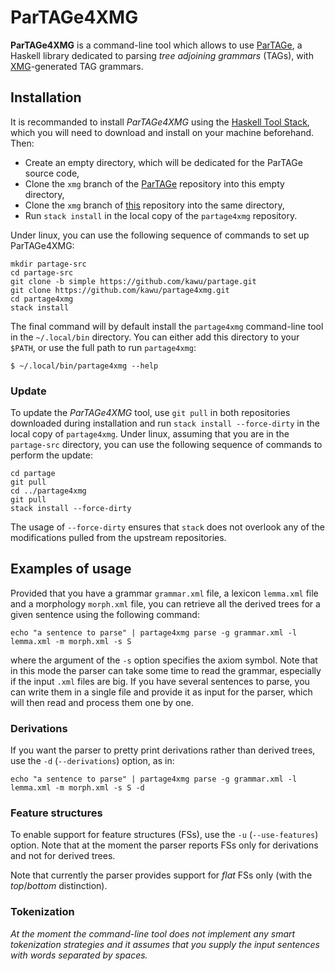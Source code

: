 ParTAGe4XMG
===========

**ParTAGe4XMG** is a command-line tool which allows to use [ParTAGe][partage], a
Haskell library dedicated to parsing *tree adjoining grammars* (TAGs), with
[XMG][xmg]-generated TAG grammars.


Installation
------------

It is recommanded to install *ParTAGe4XMG* using the
[Haskell Tool Stack][stack], which you will need to download and install on your
machine beforehand.
Then:
* Create an empty directory, which will be dedicated for the ParTAGe source code,
* Clone the `xmg` branch of the [ParTAGe][partage] repository into this empty directory,
* Clone the `xmg` branch of [this][this] repository into the same directory,
* Run `stack install` in the local copy of the `partage4xmg` repository.

Under linux, you can use the following sequence of commands to set up ParTAGe4XMG:

    mkdir partage-src
    cd partage-src
    git clone -b simple https://github.com/kawu/partage.git
    git clone https://github.com/kawu/partage4xmg.git
    cd partage4xmg
    stack install

The final command will by default install the `partage4xmg` command-line tool in
the `~/.local/bin` directory.  You can either add this directory to your `$PATH`,
or use the full path to run `partage4xmg`:

    $ ~/.local/bin/partage4xmg --help
    

### Update

To update the *ParTAGe4XMG* tool, use `git pull` in both repositories downloaded
during installation and run `stack install --force-dirty` in the local copy of
`partage4xmg`.
Under linux, assuming that you are in the `partage-src` directory, you can use
the following sequence of commands to perform the update:

    cd partage
    git pull
    cd ../partage4xmg
    git pull
    stack install --force-dirty

The usage of `--force-dirty` ensures that `stack` does not overlook any of the
modifications pulled from the upstream repositories.


Examples of usage
-----------------

Provided that you have a grammar `grammar.xml` file, a lexicon `lemma.xml` file
and a morphology `morph.xml` file, you can retrieve all the derived trees for a
given sentence using the following command:

    echo "a sentence to parse" | partage4xmg parse -g grammar.xml -l lemma.xml -m morph.xml -s S
    
where the argument of the `-s` option specifies the axiom symbol.
Note that in this mode the parser can take some time to read the grammar,
especially if the input `.xml` files are big.
If you have several sentences to parse, you can write them in a single file and
provide it as input for the parser, which will then read and process them one by
one.


### Derivations

If you want the parser to pretty print derivations rather than derived trees,
use the `-d` (`--derivations`) option, as in:

    echo "a sentence to parse" | partage4xmg parse -g grammar.xml -l lemma.xml -m morph.xml -s S -d


### Feature structures

To enable support for feature structures (FSs), use the `-u` (`--use-features`)
option. Note that at the moment the parser reports FSs only for derivations and
not for derived trees.

Note that currently the parser provides support for *flat* FSs only (with the
*top*/*bottom* distinction).


### Tokenization

*At the moment the command-line tool does not implement any smart tokenization
strategies and it assumes that you supply the input sentences with words
separated by spaces.*




[this]: https://github.com/kawu/partage4xmg
[partage]: https://github.com/kawu/partage#partage
[xmg]: http://dokufarm.phil.hhu.de/xmg/
[stack]: http://docs.haskellstack.org "Haskell Tool Stack"
